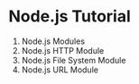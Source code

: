 # Node.js Tutorial
1. Node.js Modules
2. Node.js HTTP Module
3. Node.js File System Module
4. Node.js URL Module